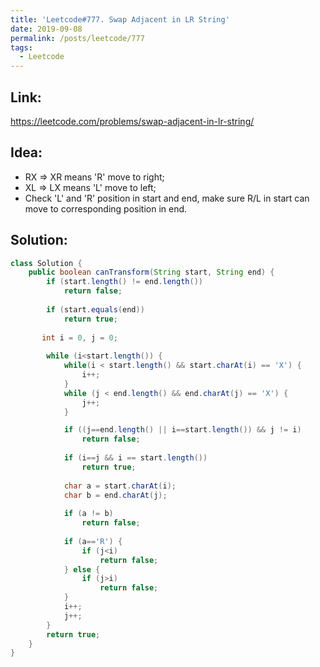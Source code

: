 ```yaml
---
title: 'Leetcode#777. Swap Adjacent in LR String'
date: 2019-09-08
permalink: /posts/leetcode/777
tags:
  - Leetcode
---
```

## Link: ##
https://leetcode.com/problems/swap-adjacent-in-lr-string/

## Idea: ##
- RX => XR means 'R' move to right;
- XL => LX means 'L' move to left;
- Check 'L' and 'R' position in start and end, make sure R/L in start can move to corresponding position in end.

## Solution: ##
```java
class Solution {    
    public boolean canTransform(String start, String end) {
        if (start.length() != end.length())
            return false;
        
        if (start.equals(end))
            return true;
        
       int i = 0, j = 0;
        
        while (i<start.length()) {
            while(i < start.length() && start.charAt(i) == 'X') {
                i++;
            }
            while (j < end.length() && end.charAt(j) == 'X') {
                j++;
            }

            if ((j==end.length() || i==start.length()) && j != i)
                return false;
            
            if (i==j && i == start.length())
                return true;
            
            char a = start.charAt(i);
            char b = end.charAt(j);
            
            if (a != b)
                return false;
            
            if (a=='R') {
                if (j<i)
                    return false;
            } else {
                if (j>i)
                    return false;
            }
            i++;
            j++;
        }
        return true;
    }
}
```
